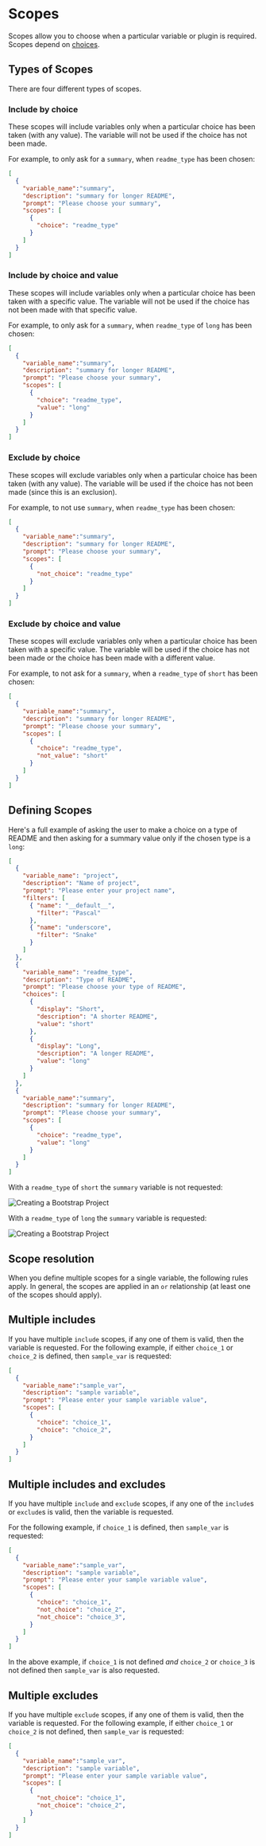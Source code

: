 # Scopes

Scopes allow you to choose when a particular variable or plugin is required. Scopes depend on [choices](choices.md).


## Types of Scopes

There are four different types of scopes.

### Include by choice

These scopes will include variables only when a particular choice has been taken (with any value). The variable will not be used if the choice has not been made.

For example, to only ask for a `summary`, when `readme_type` has been chosen:

```json
[
  {
    "variable_name":"summary",
    "description": "summary for longer README",
    "prompt": "Please choose your summary",
    "scopes": [
      {
        "choice": "readme_type"
      }
    ]
  }
]
```

### Include by choice and value

These scopes will include variables only when a particular choice has been taken with a specific value. The variable will not be used if the choice has not been made with that specific value.

For example, to only ask for a `summary`, when `readme_type` of `long` has been chosen:

```json
[
  {
    "variable_name":"summary",
    "description": "summary for longer README",
    "prompt": "Please choose your summary",
    "scopes": [
      {
        "choice": "readme_type",
        "value": "long"
      }
    ]
  }
]
```


### Exclude by choice

These scopes will exclude variables only when a particular choice has been taken (with any value). The variable will be used if the choice has not been made (since this is an exclusion).

For example, to not use `summary`, when `readme_type` has been chosen:

```json
[
  {
    "variable_name":"summary",
    "description": "summary for longer README",
    "prompt": "Please choose your summary",
    "scopes": [
      {
        "not_choice": "readme_type"
      }
    ]
  }
]
```


### Exclude by choice and value

These scopes will exclude variables only when a particular choice has been taken with a specific value. The variable will be used if the choice has not been made or the choice has been made with a different value.

For example, to not ask for a `summary`, when a `readme_type` of `short` has been chosen:

```json
[
  {
    "variable_name":"summary",
    "description": "summary for longer README",
    "prompt": "Please choose your summary",
    "scopes": [
      {
        "choice": "readme_type",
        "not_value": "short"
      }
    ]
  }
]
```


## Defining Scopes

Here's a full example of asking the user to make a choice on a type of README and then asking for a summary value only if the chosen type is a `long`:

```json
[
  {
    "variable_name": "project",
    "description": "Name of project",
    "prompt": "Please enter your project name",
    "filters": [
      { "name": "__default__",
        "filter": "Pascal"
      },
      { "name": "underscore",
        "filter": "Snake"
      }
    ]
  },
  {
    "variable_name": "readme_type",
    "description": "Type of README",
    "prompt": "Please choose your type of README",
    "choices": [
      {
        "display": "Short",
        "description": "A shorter README",
        "value": "short"
      },
      {
        "display": "Long",
        "description": "A longer README",
        "value": "long"
      }
    ]
  },
  {
    "variable_name":"summary",
    "description": "summary for longer README",
    "prompt": "Please choose your summary",
    "scopes": [
      {
        "choice": "readme_type",
        "value": "long"
      }
    ]
  }
]
```

With a `readme_type` of `short` the `summary` variable is not requested:

![Creating a Bootstrap Project](../../images/zat-scopes-1.gif)

With a `readme_type` of `long` the `summary` variable is requested:

![Creating a Bootstrap Project](../../images/zat-scopes-2.gif)

## Scope resolution

When you define multiple scopes for a single variable, the following rules apply. In general, the scopes are applied in an `or` relationship (at least one of the scopes should apply).

## Multiple includes

If you have multiple `include` scopes, if any one of them is valid, then the variable is requested. For the following example, if either `choice_1` or `choice_2` is defined, then `sample_var` is requested:

```json
[
  {
    "variable_name":"sample_var",
    "description": "sample variable",
    "prompt": "Please enter your sample variable value",
    "scopes": [
      {
        "choice": "choice_1",
        "choice": "choice_2",
      }
    ]
  }
]
```

## Multiple includes and excludes

If you have multiple `include` and `exclude` scopes, if any one of the `include`s or `exclude`s is valid, then the variable is requested.

For the following example, if `choice_1` is defined, then `sample_var` is requested:

```json
[
  {
    "variable_name":"sample_var",
    "description": "sample variable",
    "prompt": "Please enter your sample variable value",
    "scopes": [
      {
        "choice": "choice_1",
        "not_choice": "choice_2",
        "not_choice": "choice_3",
      }
    ]
  }
]
```

In the above example, if `choice_1` is not defined *and* `choice_2` or `choice_3` is not defined then `sample_var` is also requested.


## Multiple excludes

If you have multiple `exclude` scopes, if any one of them is valid, then the variable is requested. For the following example, if either `choice_1` or `choice_2` is not defined, then `sample_var` is requested:

```json
[
  {
    "variable_name":"sample_var",
    "description": "sample variable",
    "prompt": "Please enter your sample variable value",
    "scopes": [
      {
        "not_choice": "choice_1",
        "not_choice": "choice_2",
      }
    ]
  }
]
```
